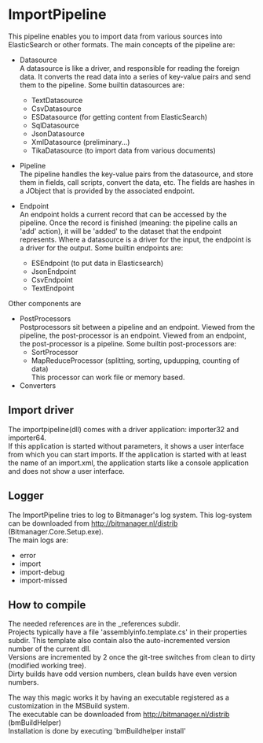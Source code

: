 # ImportPipeline
This pipeline enables you to import data from various sources into ElasticSearch or other formats.
The main concepts of the pipeline are:
- Datasource<br/>
  A datasource is like a driver, and responsible for reading the foreign data. It converts the read data into a series of key-value pairs and send them to the pipeline. Some builtin datasources are:
  * TextDatasource
  * CsvDatasource
  * ESDatasource (for getting content from ElasticSearch)
  * SqlDatasource
  * JsonDatasource
  * XmlDatasource (preliminary...)
  * TikaDatasource (to import data from various documents)

- Pipeline <br/>
  The pipeline handles the key-value pairs from the datasource, and store them in fields, call scripts, convert the data, etc.
  The fields are hashes in a JObject that is provided by the associated endpoint.
- Endpoint<br/>An endpoint holds a current record that can be accessed by the pipeline. Once the record is finished (meaning: the pipeline calls an 'add' action), it will be 'added' to the dataset that the endpoint represents. Where a datasource is a driver for the input, the endpoint is a driver for the output. Some builtin endpoints are:
  * ESEndpoint (to put data in Elasticsearch)
  * JsonEndpoint
  * CsvEndpoint
  * TextEndpoint

Other components are 
- PostProcessors<br/>
  Postprocessors sit between a pipeline and an endpoint. Viewed from the pipeline, the post-processor is an endpoint. Viewed from an endpoint, the post-processor is a pipeline. Some builtin post-processors are:
  * SortProcessor
  * MapReduceProcessor (splitting, sorting, updupping, counting of data)<br/>
    This processor can work file or memory based.
- Converters

## Import driver
The importpipeline(dll) comes with a driver application: importer32 and importer64.<br/>
If this application is started without parameters, it shows a user interface from which you can start imports. If the application is started with at least the name of an import.xml, the application starts like a console application and does not show a user interface. 
## Logger
The ImportPipeline tries to log to Bitmanager's log system. This log-system can be downloaded from http://bitmanager.nl/distrib
 (Bitmanager.Core.Setup.exe).<br/>
The main logs are:
- error
- import
- import-debug
- import-missed

## How to compile
The needed references are in the _references subdir. <br/>
Projects typically have a file 'assemblyinfo.template.cs' in their properties subdir. 
This template also contain also the auto-incremented version number of the current dll.<br/> 
Versions are incremented by 2 once the git-tree switches from clean to dirty (modified working tree).<br/>
Dirty builds have odd version numbers, clean builds have even version numbers.

The way this magic works it by having an executable registered as a customization in the MSBuild system.<br/>
The executable can be downloaded from http://bitmanager.nl/distrib (bmBuildHelper)<br/>
Installation is done by executing 'bmBuildhelper install'

